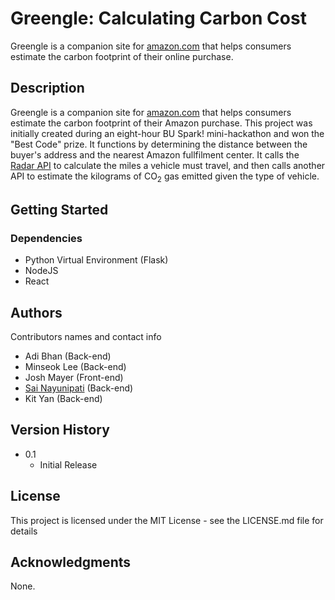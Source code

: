 # Greengle: Calculating Carbon Cost

Greengle is a companion site for [amazon.com](https://www.amazon.com/) that helps consumers estimate the carbon footprint of their online purchase. 

## Description

Greengle is a companion site for [amazon.com](https://www.amazon.com/) that helps consumers estimate the carbon footprint of their Amazon purchase.  This project was initially created during an eight-hour BU Spark! mini-hackathon and won the "Best Code" prize. It functions by determining the distance between the buyer's address and the nearest Amazon fullfilment center. It calls the [Radar API](https://radar.com/documentation/api) to calculate the miles a vehicle must travel, and then calls another API to estimate the kilograms of CO<sub>2</sub> gas emitted given the type of vehicle.

## Getting Started

### Dependencies

* Python Virtual Environment (Flask)
* NodeJS
* React



## Authors

Contributors names and contact info

* Adi Bhan (Back-end)
* Minseok Lee (Back-end)
* Josh Mayer (Front-end)
* [Sai Nayunipati](https://github.com/sai-nayunipati) (Back-end)
* Kit Yan (Back-end)

## Version History

* 0.1
    * Initial Release

## License

This project is licensed under the MIT License - see the LICENSE.md file for details

## Acknowledgments

None.
